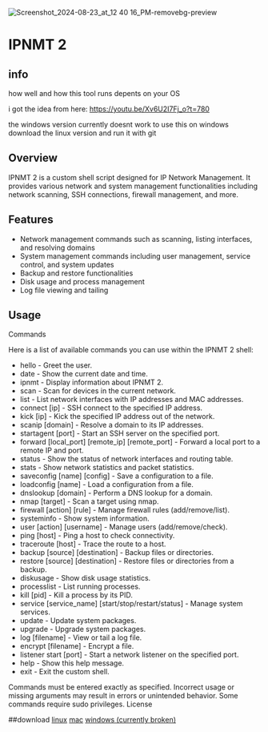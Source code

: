 



![Screenshot_2024-08-23_at_12 40 16_PM-removebg-preview](https://github.com/user-attachments/assets/66fb0b53-4b22-433d-b618-db734aed75d3)






# IPNMT 2

## info

how well and how this tool runs depents on your OS

i got the idea from here: https://youtu.be/Xv6U2I7Fj_o?t=780

the windows version currently doesnt work to use this on windows download the linux version and run it with git

## Overview

IPNMT 2 is a custom shell script designed for IP Network Management. It provides various network and system management functionalities including network scanning, SSH connections, firewall management, and more.

## Features


- Network management commands such as scanning, listing interfaces, and resolving domains
- System management commands including user management, service control, and system updates
- Backup and restore functionalities
- Disk usage and process management
- Log file viewing and tailing

## Usage



Commands

Here is a list of available commands you can use within the IPNMT 2 shell:

- hello - Greet the user.
- date - Show the current date and time.
- ipnmt - Display information about IPNMT 2.
- scan - Scan for devices in the current network.
- list - List network interfaces with IP addresses and MAC addresses.
- connect [ip] - SSH connect to the specified IP address.
- kick [ip] - Kick the specified IP address out of the network.
- scanip [domain] - Resolve a domain to its IP addresses.
- startagent [port] - Start an SSH server on the specified port.
- forward [local_port] [remote_ip] [remote_port] - Forward a local port to a remote IP and port.
- status - Show the status of network interfaces and routing table.
- stats - Show network statistics and packet statistics.
- saveconfig [name] [config] - Save a configuration to a file.
- loadconfig [name] - Load a configuration from a file.
- dnslookup [domain] - Perform a DNS lookup for a domain.
- nmap [target] - Scan a target using nmap.
- firewall [action] [rule] - Manage firewall rules (add/remove/list).
- systeminfo - Show system information.
- user [action] [username] - Manage users (add/remove/check).
- ping [host] - Ping a host to check connectivity.
- traceroute [host] - Trace the route to a host.
- backup [source] [destination] - Backup files or directories.
- restore [source] [destination] - Restore files or directories from a backup.
- diskusage - Show disk usage statistics.
- processlist - List running processes.
- kill [pid] - Kill a process by its PID.
- service [service_name] [start/stop/restart/status] - Manage system services.
- update - Update system packages.
- upgrade - Upgrade system packages.
- log [filename] - View or tail a log file.
- encrypt [filename] - Encrypt a file.
- listener start [port] - Start a network listener on the specified port.
- help - Show this help message.
- exit - Exit the custom shell.


Commands must be entered exactly as specified. Incorrect usage or missing arguments may result in errors or unintended behavior.
Some commands require sudo privileges.
License

##download
[linux](https://raw.githubusercontent.com/ff6f8d68/IPNMT-2/main/IPNMT2.1_linux.sh)
[mac](https://raw.githubusercontent.com/ff6f8d68/IPNMT-2/main/IPNMT2.1_mac.sh)
[windows (currently broken)](https://raw.githubusercontent.com/ff6f8d68/IPNMT-2/main/IPNMT2.1_windows.bat)
